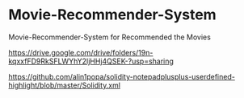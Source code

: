 # Movie-Recommender-System
Movie-Recommender-System for Recommended the Movies 

https://drive.google.com/drive/folders/19n-kqxxfFD9RkSFLWYhY2IjHHj4QSEK-?usp=sharing

https://github.com/alin1popa/solidity-notepadplusplus-userdefined-highlight/blob/master/Solidity.xml
